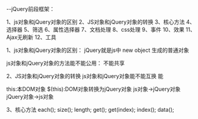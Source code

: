 --jQuery前段框架：

1、js对象和jQuery对象的区别
2、JS对象和jQuery对象的转换
3、核心方法
4、选择器
5、筛选
6、属性选择器
7、文档处理
8、css处理
9、事件
10、效果
11、Ajax无刷新
12、工具

1、js对象和jQuery对象的区别：
jQuery就是js中 new object 生成的普通对象

js对象和jQuery对象的方法能不能公用：
不能共享

2、JS对象和jQuery对象的转换
js对象和jQuery对象能不能互换
能

this:本DOM对象
$(this):DOM对象转换为jQuery对象
js对象->jQuery对象
jQuery对象->js对象

3、核心方法
each();
size();
length;
get();
get(index);
index();
data();


